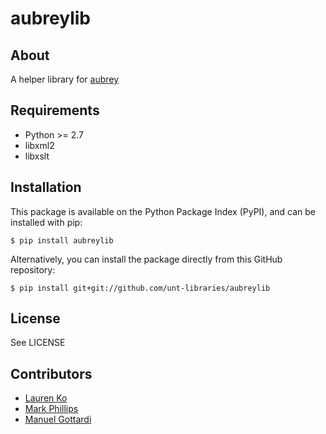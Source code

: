 aubreylib
=========

About
-----

A helper library for [aubrey](https://github.com/aubrey)

Requirements
------------

* Python >= 2.7
* libxml2
* libxslt

Installation
------------

This package is available on the Python Package Index (PyPI), and can be
installed with pip:
```console
$ pip install aubreylib
```

Alternatively, you can install the package directly from this GitHub
repository:
```console
$ pip install git+git://github.com/unt-libraries/aubreylib
```

License
-------

See LICENSE

Contributors
------------

* [Lauren Ko](https://github.com/ldko)
* [Mark Phillips](https://github.com/vphill)
* [Manuel Gottardi](https://github.com/somexpert)
